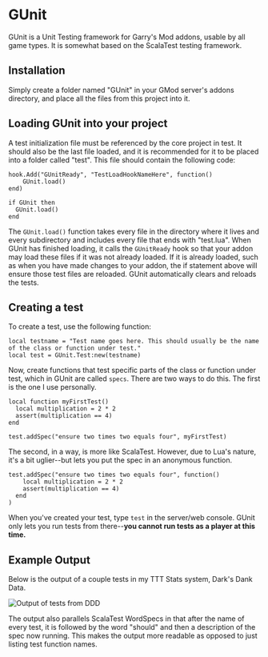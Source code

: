 # GUnit
GUnit is a Unit Testing framework for Garry's Mod addons, usable by all game types. It is somewhat based on the ScalaTest testing framework.

## Installation
Simply create a folder named "GUnit" in your GMod server's addons directory, and place all the files from this project into it.

## Loading GUnit into your project
A test initialization file must be referenced by the core project in test. It should also be the last file loaded, and it is recommended for it to be placed into a folder called "test".
This file should contain the following code:

    hook.Add("GUnitReady", "TestLoadHookNameHere", function()
        GUnit.load()
    end)
    
    if GUnit then
      GUnit.load()
    end

The <code>GUnit.load()</code> function takes every file in the directory where it lives and every subdirectory and includes every file that ends with "test.lua". When GUnit has finished loading, it calls the <code>GUnitReady</code> hook so that your addon may load these files if it was not already loaded. If it is already loaded, such as when you have made changes to your addon, the if statement above will ensure those test files are reloaded. GUnit automatically clears and reloads the tests.

## Creating a test
To create a test, use the following function:

    local testname = "Test name goes here. This should usually be the name of the class or function under test."
    local test = GUnit.Test:new(testname)

Now, create functions that test specific parts of the class or function under test, which in GUnit are called <code>specs</code>. There are two ways to do this. The first is the one I use personally.

    local function myFirstTest()
      local multiplication = 2 * 2
      assert(multiplication == 4)
    end
    
    test.addSpec("ensure two times two equals four", myFirstTest)
    
The second, in a way, is more like ScalaTest. However, due to Lua's nature, it's a bit uglier--but lets you put the spec in an anonymous function.

    test.addSpec("ensure two times two equals four", function()
        local multiplication = 2 * 2
        assert(multiplication == 4)
      end
    )

When you've created your test, type <code>test</code> in the server/web console. GUnit only lets you run tests from there--**you cannot run tests as a player at this time.**

## Example Output
Below is the output of a couple tests in my TTT Stats system, Dark's Dank Data.

![Output of tests from DDD](http://i.imgur.com/AcoRADz.png)

The output also parallels ScalaTest WordSpecs in that after the name of every test, it is followed by the word "should" and then a description of the spec now running. This makes the output more readable as opposed to just listing test function names.
